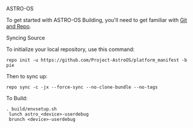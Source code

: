 ASTRO-OS

To get started with ASTRO-OS Building, you'll need to get familiar with [Git and Repo](http://source.android.com/source/using-repo.html).

Syncing Source

To initialize your local repository, use this command:

    repo init -u https://github.com/Project-AstroOS/platform_manifest -b pie

Then to sync up:

    repo sync -c -jx --force-sync --no-clone-bundle --no-tags

To Build:

    . build/envsetup.sh 
     lunch astro_<device>-userdebug 
     brunch <device>-userdebug
